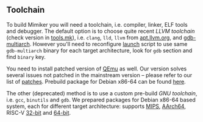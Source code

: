 Toolchain
---

To build Mimiker you will need a toolchain, i.e. compiler, linker, ELF tools and
debugger. The default option is to choose quite recent _LLVM toolchain_ (check
version in [tools.mk][6]), i.e. `clang`, `lld`, `llvm` from [apt.llvm.org][7],
and [gdb-multiarch][8]. However you'll need to reconfigure [launch][9] script to
use same `gdb-multiarch` binary for each target architecture, look for `gdb`
section and find `binary` key. 

You need to install patched version of [QEmu][11] as well. Our version solves
several issues not patched in the mainstream version – please refer to our list
of [patches][10]. Prebuild package for Debian x86-64 can be found [here][5].

The other (deprecated) method is to use a custom pre-build _GNU toolchain_,
i.e. `gcc`, `binutils` and `gdb`. We prepared packages for Debian x86-64 based
system, each for different target architecture: supports [MIPS][1],
[AArch64][2], RISC-V [32-bit][3] and [64-bit][4].

[1]: http://mimiker.ii.uni.wroc.pl/download/mipsel-mimiker-elf_latest_amd64.deb
[2]: http://mimiker.ii.uni.wroc.pl/download/aarch64-mimiker-elf_latest_amd64.deb
[3]: http://mimiker.ii.uni.wroc.pl/download/riscv32-mimiker-elf_latest_amd64.deb
[4]: http://mimiker.ii.uni.wroc.pl/download/riscv64-mimiker-elf_latest_amd64.deb
[5]: http://mimiker.ii.uni.wroc.pl/download/qemu-mimiker_latest_amd64.deb
[6]: build/tools.mk
[7]: https://apt.llvm.org/
[8]: https://packages.debian.org/sid/gdb-multiarch
[9]: launch#L50
[10]: toolchain/qemu-mimiker/patches
[11]: https://www.qemu.org/
